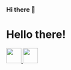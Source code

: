 ### Hi there 👋

<h1> Hello there!</h1>
<a href="https://www.linkedin.com/in/italo-s-ventura-/">
  <img src="https://cdn.worldvectorlogo.com/logos/linkedin-icon-2.svg" height=40 width=40>
<a>
  
 <a href="https://www.kaggle.com/italoventura/account">
  <img src="https://storage.scolary.com/storage/file/public/71b68248-ba0a-4b26-b15f-0c77cdf341cd.svg" height=40 width=40>
<a>

<!--
**Raykartsch/Raykartsch** is a ✨ _special_ ✨ repository because its `README.md` (this file) appears on your GitHub profile.

Here are some ideas to get you started:

- 🔭 I’m currently working on ...
- 🌱 I’m currently learning ...
- 👯 I’m looking to collaborate on ...
- 🤔 I’m looking for help with ...
- 💬 Ask me about ...
- 📫 How to reach me: ...
- 😄 Pronouns: ...
- ⚡ Fun fact: ...
-->


